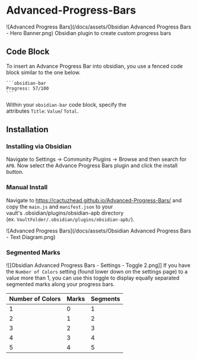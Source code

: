 # Advanced-Progress-Bars
![Advanced Progress Bars](/docs/assets/Obsidian Advanced Progress Bars - Hero Banner.png)
Obsidian plugin to create custom progress bars

## Code Block
To insert an Advance Progress Bar into obsidian, you use a fenced code block similar to the one below.
````
```obsidian-bar
Progress: 57/100
```
````
Within your `obsidian-bar` code block, specify the attributes `Title`: `Value`/ `Total`.

## Installation
### Installing via Obsidian
Navigate to Settings -> Community Plugins -> Browse and then search for `APB`.  Now select the Advance Progress Bars plugin and click the install button.

### Manual Install
Navigate to https://cactuzhead.github.io/Advanced-Progress-Bars/ and copy the `main.js` and `manifest.json` to your vault's .obsidian/plugins/obsidian-apb directory (ex. `VaultFolder/.obsidian/plugins/obsidian-apb/`).

![Advanced Progress Bars](/docs/assets/Obsidian Advanced Progress Bars - Text Diagram.png)

### Segmented Marks
![[Obsidian Advanced Progress Bars - Settings - Toggle 2.png]]
If you have the `Number of Colors` setting (found lower down on the settings page) to a value more than 1, you can use this toggle to display equally separated segmented marks along your progress bars.

| Number of Colors | Marks | Segments |
| ---------------- | ----- | -------- |
| 1                | 0     | 1        |
| 2                | 1     | 2        |
| 3                | 2     | 3        |
| 4                | 3     | 4        |
| 5                | 4     | 5        |
